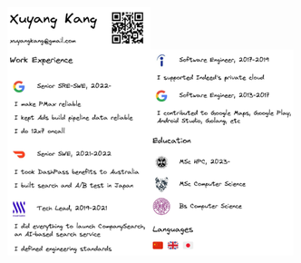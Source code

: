  <div><img src="left.png" style="width: 50%; height: 50%; display: inline-block; vertical-align: bottom"/><img src="right.png" style="width: 50%; height: 50%; display: inline-block; vertical-align: bottom"/></div>
